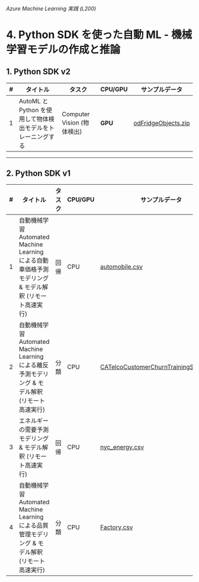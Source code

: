 ###### Azure Machine Learning 実践 (L200)

# 4. Python SDK を使った自動 ML - 機械学習モデルの作成と推論

## 1. Python SDK v2

| # | タイトル | タスク | CPU/GPU | サンプルデータ |
| ---:| --- | --- | --- | --- |
| 1 | AutoML と Python を使用して物体検出モデルをトレーニングする | Computer Vision (物体検出) | **GPU** | [odFridgeObjects.zip](https://cvbp-secondary.z19.web.core.windows.net/datasets/object_detection/odFridgeObjects.zip) | https://learn.microsoft.com/ja-jp/azure/machine-learning/tutorial-auto-train-image-models?tabs=python |


---


## 2. Python SDK v1

| # | タイトル | タスク | CPU/GPU | サンプルデータ |
| ---:| --- | --- | --- | --- |
| 1 | 自動機械学習 Automated Machine Learning による自動車価格予測モデリング & モデル解釈 (リモート高速実行) | 回帰 | CPU | [automobile.csv](./assets/data/automobile.csv) | https://github.com/konabuta/Automated-ML-Workshop/blob/master/Sample/Azure-Machine-Learning/Automobile-regression-explainer-remote.ipynb |
| 2 | 自動機械学習 Automated Machine Learning による離反予測モデリング & モデル解釈 (リモート高速実行) | 分類 | CPU | [CATelcoCustomerChurnTrainingSample.csv](https://amlgitsamples.blob.core.windows.net/churn/CATelcoCustomerChurnTrainingSample.csv) | https://github.com/konabuta/Automated-ML-Workshop/blob/master/Sample/Azure-Machine-Learning/Churn-classification-explainer-remote.ipynb |
| 3 | エネルギーの需要予測モデリング & モデル解釈 (リモート高速実行) | 回帰 | CPU | [nyc_energy.csv](https://automlsamplenotebookdata.blob.core.windows.net/automl-sample-notebook-data/nyc_energy.csv) | https://github.com/konabuta/Automated-ML-Workshop/blob/master/Sample/Azure-Machine-Learning/Energy-demand-forecasting-explainer-remote.ipynb |
| 4 | 自動機械学習 Automated Machine Learning による品質管理モデリング & モデル解釈 (リモート高速実行) | 分類 | CPU | [Factory.csv](./assets/data/Factory.csv) | https://github.com/konabuta/Automated-ML-Workshop/blob/master/Sample/Azure-Machine-Learning/FactoryQC-classification-explainer-remote.ipynb |

